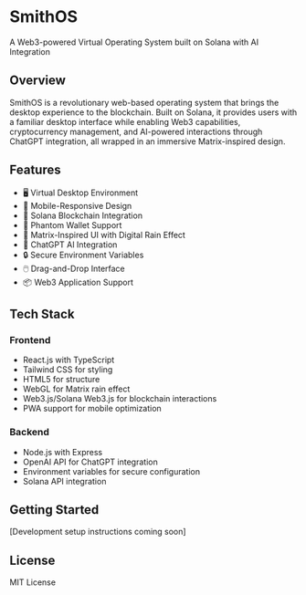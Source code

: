 # SmithOS

A Web3-powered Virtual Operating System built on Solana with AI Integration

## Overview
SmithOS is a revolutionary web-based operating system that brings the desktop experience to the blockchain. Built on Solana, it provides users with a familiar desktop interface while enabling Web3 capabilities, cryptocurrency management, and AI-powered interactions through ChatGPT integration, all wrapped in an immersive Matrix-inspired design.

## Features
- 🖥️ Virtual Desktop Environment
- 📱 Mobile-Responsive Design
- 🔗 Solana Blockchain Integration
- 👻 Phantom Wallet Support
- 🎨 Matrix-Inspired UI with Digital Rain Effect
- 🤖 ChatGPT AI Integration
- 🔒 Secure Environment Variables
- 🖱️ Drag-and-Drop Interface
- 📦 Web3 Application Support

## Tech Stack
### Frontend
- React.js with TypeScript
- Tailwind CSS for styling
- HTML5 for structure
- WebGL for Matrix rain effect
- Web3.js/Solana Web3.js for blockchain interactions
- PWA support for mobile optimization

### Backend
- Node.js with Express
- OpenAI API for ChatGPT integration
- Environment variables for secure configuration
- Solana API integration

## Getting Started
[Development setup instructions coming soon]

## License
MIT License
